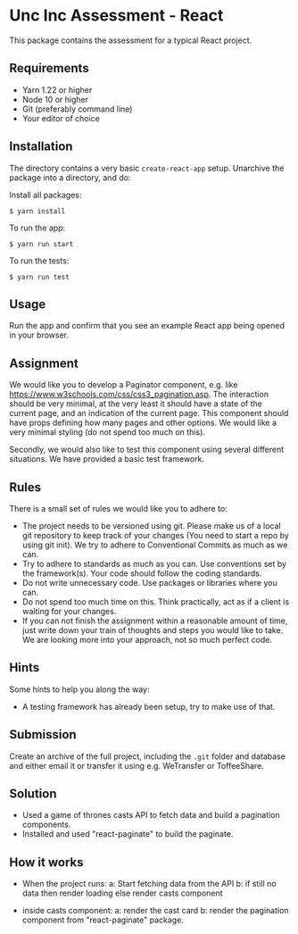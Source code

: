 # Unc Inc Assessment - React

This package contains the assessment for a typical React project.

## Requirements

- Yarn 1.22 or higher
- Node 10 or higher
- Git (preferably command line)
- Your editor of choice

## Installation

The directory contains a very basic `create-react-app` setup. Unarchive the package into a directory, and do:

Install all packages:
```
$ yarn install
```

To run the app:
```
$ yarn run start
```

To run the tests:
```
$ yarn run test
```

## Usage

Run the app and confirm that you see an example React app being opened in your browser.

## Assignment

We would like you to develop a Paginator component, e.g. like https://www.w3schools.com/css/css3_pagination.asp. The interaction should be very minimal, at the very least it should have a state of the current page, and an indication of the current page. This component should have props defining how many pages and other options. We would like a very minimal styling (do not spend too much on this).

Secondly, we would also like to test this component using several different situations. We have provided a basic test framework.

## Rules

There is a small set of rules we would like you to adhere to:

- The project needs to be versioned using git. Please make us of a local git repository to keep track of your changes (You need to start a repo by using git init). We try to adhere to Conventional Commits as much as we can.
- Try to adhere to standards as much as you can. Use conventions set by the framework(s). Your code should follow the coding standards.
- Do not write unnecessary code. Use packages or libraries where you can.
- Do not spend too much time on this. Think practically, act as if a client is waiting for your changes.
- If you can not finish the assignment within a reasonable amount of time, just write down your train of thoughts and steps you would like to take. We are looking more into your approach, not so much perfect code.

## Hints

Some hints to help you along the way:

- A testing framework has already been setup, try to make use of that.

## Submission

Create an archive of the full project, including the `.git` folder and database and either email it or transfer it using e.g. WeTransfer or ToffeeShare.


## Solution

- Used a game of thrones casts API to fetch data and build a pagination components.
- Installed and used "react-paginate" to build the paginate.

## How it works

- When the project runs:
a: Start fetching data from the API
b: if still no data then render loading else render casts component

- inside casts component:
a: render the cast card
b: render the pagination component from "react-paginate" package. 